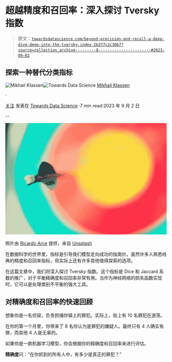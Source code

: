 # 超越精度和召回率：深入探讨 Tversky 指数

> 原文：[`towardsdatascience.com/beyond-precision-and-recall-a-deep-dive-deep-into-the-tversky-index-2b377c2c30b7?source=collection_archive---------8-----------------------#2023-09-02`](https://towardsdatascience.com/beyond-precision-and-recall-a-deep-dive-deep-into-the-tversky-index-2b377c2c30b7?source=collection_archive---------8-----------------------#2023-09-02)

## 探索一种替代分类指标

[](https://mikhailklassen.medium.com/?source=post_page-----2b377c2c30b7--------------------------------)![Mikhail Klassen](https://mikhailklassen.medium.com/?source=post_page-----2b377c2c30b7--------------------------------)[](https://towardsdatascience.com/?source=post_page-----2b377c2c30b7--------------------------------)![Towards Data Science](https://towardsdatascience.com/?source=post_page-----2b377c2c30b7--------------------------------) [Mikhail Klassen](https://mikhailklassen.medium.com/?source=post_page-----2b377c2c30b7--------------------------------)

·

[关注](https://medium.com/m/signin?actionUrl=https%3A%2F%2Fmedium.com%2F_%2Fsubscribe%2Fuser%2Fd9dfda9f9153&operation=register&redirect=https%3A%2F%2Ftowardsdatascience.com%2Fbeyond-precision-and-recall-a-deep-dive-deep-into-the-tversky-index-2b377c2c30b7&user=Mikhail+Klassen&userId=d9dfda9f9153&source=post_page-d9dfda9f9153----2b377c2c30b7---------------------post_header-----------) 发表在 [Towards Data Science](https://towardsdatascience.com/?source=post_page-----2b377c2c30b7--------------------------------) ·7 min read·2023 年 9 月 2 日[](https://medium.com/m/signin?actionUrl=https%3A%2F%2Fmedium.com%2F_%2Fvote%2Ftowards-data-science%2F2b377c2c30b7&operation=register&redirect=https%3A%2F%2Ftowardsdatascience.com%2Fbeyond-precision-and-recall-a-deep-dive-deep-into-the-tversky-index-2b377c2c30b7&user=Mikhail+Klassen&userId=d9dfda9f9153&source=-----2b377c2c30b7---------------------clap_footer-----------)

--

[](https://medium.com/m/signin?actionUrl=https%3A%2F%2Fmedium.com%2F_%2Fbookmark%2Fp%2F2b377c2c30b7&operation=register&redirect=https%3A%2F%2Ftowardsdatascience.com%2Fbeyond-precision-and-recall-a-deep-dive-deep-into-the-tversky-index-2b377c2c30b7&source=-----2b377c2c30b7---------------------bookmark_footer-----------)![](img/007d37c92072ebd8b214107ae1e5014e.png)

照片由 [Ricardo Arce](https://unsplash.com/@jrarce?utm_source=medium&utm_medium=referral) 提供，来自 [Unsplash](https://unsplash.com/?utm_source=medium&utm_medium=referral)

在数据科学的世界里，指标是引导我们模型走向成功的指南针。虽然许多人熟悉经典的精度和召回率指标，但实际上还有许多其他值得探索的选项。

在这篇文章中，我们将深入探讨 Tversky 指数。这个指标是 Dice 和 Jaccard 系数的推广，对于平衡精确度和召回率非常有用。当作为神经网络的损失函数实现时，它可以是处理类别不平衡的强大工具。

## 对精确度和召回率的快速回顾

想象你是一名侦探，负责抓捕你镇上的罪犯。实际上，街上有 10 名罪犯在游荡。

在你的第一个月里，你带来了 8 名你认为是罪犯的嫌疑人。最终只有 4 人确实有罪，而其他 4 人是无辜的。

如果你是一款机器学习模型，你会根据你的精确度和召回率来进行评估。

**精确度**问：“在你抓到的所有人中，有多少是真正的罪犯？”
